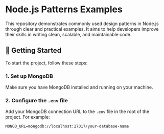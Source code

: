 # Node.js Patterns Examples

This repository demonstrates commonly used design patterns in Node.js through clear and practical examples. It aims to help developers improve their skills in writing clean, scalable, and maintainable code.

## 🚀 Getting Started

To start the project, follow these steps:

### 1. Set up MongoDB

Make sure you have MongoDB installed and running on your machine.

### 2. Configure the `.env` file

Add your MongoDB connection URL to the `.env` file in the root of the project. For example:

```env
MONGO_URL=mongodb://localhost:27017/your-database-name
```
